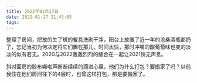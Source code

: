 ```yaml
---
title: 2022年01月17日
date: 2022-01-17 21:43:05
tags:
---
```

整理了房间，把放的生了斑的餐具洗刷干净，阳台上放置了近一年的沧桑酒瓶都扔了，忘记当初为何决定将它们置在那儿，时间太快，那时冲嘴的酸葡萄味也变的淡淡的似有若无。2020与2022轰轰烈烈的缝合在一起让2021悄无声息。  

斜对面房的胶布嘶啦声断断续续的滴进心里，他们为什么打包？要搬家了吗？以前我住在他们房间往下的4层时，也曾这样打包，那是要搬家了。